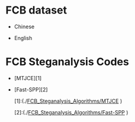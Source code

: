 # FCB dataset

- Chinese 

- English

  

# FCB Steganalysis Codes

- [MTJCE][1]

- [Fast-SPP][2]

  [1]:(./[FCB_Steganalysis_Algorithms/MTJCE](https://github.com/VOIPsteganalysis/FCBsteganalysis/tree/master/FCB_Steganalysis_Algorithms/MTJCE.m) ) 

  [2]:(./[FCB_Steganalysis_Algorithms/Fast-SPP](https://github.com/VOIPsteganalysis/FCBsteganalysis/tree/master/FCB_Steganalysis_Algorithms/Fast-SPP.m) ) 

